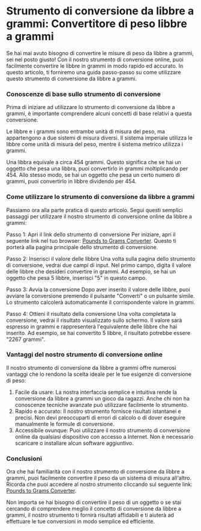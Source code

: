 Strumento di conversione da libbre a grammi: Convertitore di peso libbre a grammi
=================================================================================

Se hai mai avuto bisogno di convertire le misure di peso da libbre a grammi, sei nel posto giusto! Con il nostro strumento di conversione online, puoi facilmente convertire le libbre in grammi in modo rapido ed accurato. In questo articolo, ti forniremo una guida passo-passo su come utilizzare questo strumento di conversione da libbre a grammi.

### Conoscenze di base sullo strumento di conversione

Prima di iniziare ad utilizzare lo strumento di conversione da libbre a grammi, è importante comprendere alcuni concetti di base relativi a questa conversione.

Le libbre e i grammi sono entrambe unità di misura del peso, ma appartengono a due sistemi di misura diversi. Il sistema imperiale utilizza le libbre come unità di misura del peso, mentre il sistema metrico utilizza i grammi.

Una libbra equivale a circa 454 grammi. Questo significa che se hai un oggetto che pesa una libbra, puoi convertirlo in grammi moltiplicando per 454. Allo stesso modo, se hai un oggetto che pesa un certo numero di grammi, puoi convertirlo in libbre dividendo per 454.

### Come utilizzare lo strumento di conversione da libbre a grammi

Passiamo ora alla parte pratica di questo articolo. Segui questi semplici passaggi per utilizzare il nostro strumento di conversione online da libbre a grammi:

Passo 1: Apri il link dello strumento di conversione Per iniziare, apri il seguente link nel tuo browser: [Pounds to Grams Converter](https://www.onlinecalculatorsfree.com/it/convert/pounds-to-grams.html). Questo ti porterà alla pagina principale dello strumento di conversione.

Passo 2: Inserisci il valore delle libbre Una volta sulla pagina dello strumento di conversione, vedrai due campi di input. Nel primo campo, digita il valore delle libbre che desideri convertire in grammi. Ad esempio, se hai un oggetto che pesa 5 libbre, inserisci "5" in questo campo.

Passo 3: Avvia la conversione Dopo aver inserito il valore delle libbre, puoi avviare la conversione premendo il pulsante "Converti" o un pulsante simile. Lo strumento calcolerà automaticamente il corrispondente valore in grammi.

Passo 4: Ottieni il risultato della conversione Una volta completata la conversione, vedrai il risultato visualizzato sullo schermo. Il valore sarà espresso in grammi e rappresenterà l'equivalente delle libbre che hai inserito. Ad esempio, se hai convertito 5 libbre, il risultato potrebbe essere "2267 grammi".

### Vantaggi del nostro strumento di conversione online

Il nostro strumento di conversione da libbre a grammi offre numerosi vantaggi che lo rendono la scelta ideale per le tue esigenze di conversione di peso:

1. Facile da usare: La nostra interfaccia semplice e intuitiva rende la conversione da libbre a grammi un gioco da ragazzi. Anche chi non ha conoscenze tecniche avanzate può utilizzare facilmente lo strumento.
2. Rapido e accurato: Il nostro strumento fornisce risultati istantanei e precisi. Non devi preoccuparti di errori di calcolo o di dover eseguire manualmente le formule di conversione.
3. Accessibile ovunque: Puoi utilizzare il nostro strumento di conversione online da qualsiasi dispositivo con accesso a Internet. Non è necessario scaricare o installare alcun software aggiuntivo.

### Conclusioni

Ora che hai familiarità con il nostro strumento di conversione da libbre a grammi, puoi facilmente convertire il peso da un sistema di misura all'altro. Ricorda che puoi accedere al nostro strumento cliccando sul seguente link: [Pounds to Grams Converter](https://www.onlinecalculatorsfree.com/it/convert/pounds-to-grams.html).

Non importa se hai bisogno di convertire il peso di un oggetto o se stai cercando di comprendere meglio il concetto di conversione da libbre a grammi, il nostro strumento ti fornirà risultati affidabili e ti aiuterà ad effettuare le tue conversioni in modo semplice ed efficiente.
